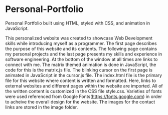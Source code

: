 # Personal-Portfolio
Personal Portfolio built using HTML, styled with CSS, and animation in JavaScript.  

This personalized website was created to showcase Web Development skills while introducing myself as a programmer. 
The first page describes the purpose of this website and its contents. 
The following page contains my personal projects and the last page presents my skills and experience in software engineering.
At the bottom of the window at all times are links to connect with me.
The matrix themed animation is done in JavaScript, the code for this is the matrix.js file. The blinking cursor on the first page is animated in JavaScript in the cursor.js file.
The index.html file is the primary file for this website where content is written and formatted. Here, links to external websites and different pages within the website are imported. 
All of the written content is customized in the CSS file style.css. Varieties of fonts were used referenced from Google Fonts(https://fonts.google.com) in order to acheive the
overall design for the website. The images for the contact links are stored in the image folder.



